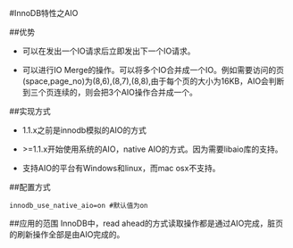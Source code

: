 #InnoDB特性之AIO

##优势 

- 可以在发出一个IO请求后立即发出下一个IO请求。 

- 可以进行IO Merge的操作。可以将多个IO合并成一个IO。例如需要访问的页(space,page_no)为(8,6),(8,7),(8,8),由于每个页的大小为16KB，AIO会判断到三个页连续的，则会把3个AIO操作合并成一个。


##实现方式

- 1.1.x之前是innodb模拟的AIO的方式

- \>=1.1.x开始使用系统的AIO，native AIO的方式。因为需要libaio库的支持。

- 支持AIO的平台有Windows和linux，而mac osx不支持。

##配置方式

```
innodb_use_native_aio=on #默认值为on
```

##应用的范围
InnoDB中，read ahead的方式读取操作都是通过AIO完成，脏页的刷新操作全部是由AIO完成的。